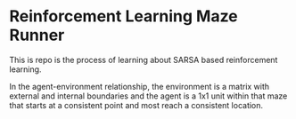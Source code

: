 # Reinforcement Learning Maze Runner
This is repo is the process of learning about SARSA based reinforcement learning.

In the agent-environment relationship, the environment is a matrix with external and internal boundaries and the agent is a 1x1 unit within that maze that starts at a consistent point and most reach a consistent location.
